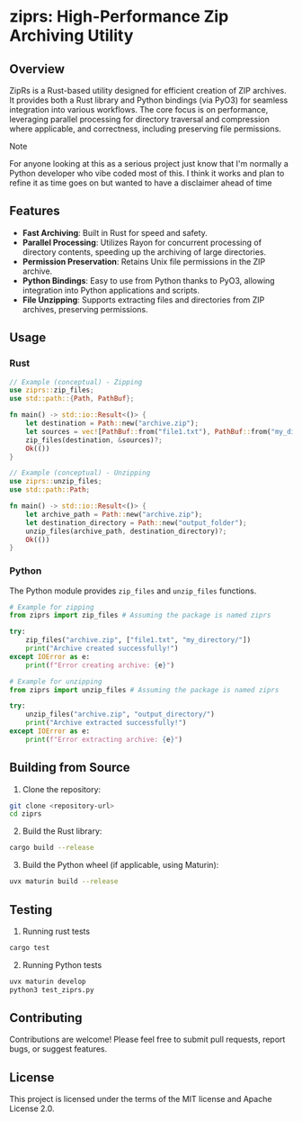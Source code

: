 # ziprs: High-Performance Zip Archiving Utility

## Overview

ZipRs is a Rust-based utility designed for efficient creation of ZIP archives. It provides both a Rust library and Python bindings (via PyO3) for seamless integration into various workflows. The core focus is on performance, leveraging parallel processing for directory traversal and compression where applicable, and correctness, including preserving file permissions.

> [!NOTE]
> For anyone looking at this as a serious project just know that I'm normally a Python developer who 
> vibe coded most of this. I think it works and plan to refine it as time goes on but wanted to
> have a disclaimer ahead of time

## Features

*   **Fast Archiving**: Built in Rust for speed and safety.
*   **Parallel Processing**: Utilizes Rayon for concurrent processing of directory contents, speeding up the archiving of large directories.
*   **Permission Preservation**: Retains Unix file permissions in the ZIP archive.
*   **Python Bindings**: Easy to use from Python thanks to PyO3, allowing integration into Python applications and scripts.
*   **File Unzipping**: Supports extracting files and directories from ZIP archives, preserving permissions.

## Usage

### Rust

```rust
// Example (conceptual) - Zipping
use ziprs::zip_files;
use std::path::{Path, PathBuf};

fn main() -> std::io::Result<()> {
    let destination = Path::new("archive.zip");
    let sources = vec![PathBuf::from("file1.txt"), PathBuf::from("my_directory")];
    zip_files(destination, &sources)?;
    Ok(())
}
```

```rust
// Example (conceptual) - Unzipping
use ziprs::unzip_files;
use std::path::Path;

fn main() -> std::io::Result<()> {
    let archive_path = Path::new("archive.zip");
    let destination_directory = Path::new("output_folder");
    unzip_files(archive_path, destination_directory)?;
    Ok(())
}
```

### Python

The Python module provides `zip_files` and `unzip_files` functions.

```python
# Example for zipping
from ziprs import zip_files # Assuming the package is named ziprs

try:
    zip_files("archive.zip", ["file1.txt", "my_directory/"])
    print("Archive created successfully!")
except IOError as e:
    print(f"Error creating archive: {e}")

```

```python
# Example for unzipping
from ziprs import unzip_files # Assuming the package is named ziprs

try:
    unzip_files("archive.zip", "output_directory/")
    print("Archive extracted successfully!")
except IOError as e:
    print(f"Error extracting archive: {e}")

```

## Building from Source

1.  Clone the repository:
```bash
git clone <repository-url>
cd ziprs
```
2.  Build the Rust library:
```bash
cargo build --release
```
3.  Build the Python wheel (if applicable, using Maturin):
```bash
uvx maturin build --release
```

## Testing

1. Running rust tests
```bash
cargo test
```

2. Running Python tests
```bash
uvx maturin develop
python3 test_ziprs.py
```

## Contributing

Contributions are welcome! Please feel free to submit pull requests, report bugs, or suggest features.

## License

This project is licensed under the terms of the MIT license and Apache License 2.0.